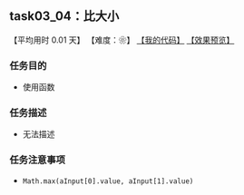 ## task03_04：比大小

【平均用时 0.01 天】
【难度：❀】
[【我的代码】](https://github.com/wangsiyuan233/MyDemo/blob/master/task03/04/task03_04.html)
[【效果预览】](https://wangsiyuan233.cn/MyDemo/task03/04/task03_04.html)

### 任务目的
- 使用函数

### 任务描述
- 无法描述

### 任务注意事项
- `Math.max(aInput[0].value, aInput[1].value)`







